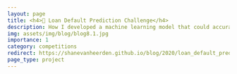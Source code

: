 ```yaml
---
layout: page
title: <h4>🏦 Loan Default Prediction Challenge</h4>
description: How I developed a machine learning model that could accurately predict who would default on their loan
img: assets/img/blog/blog8.1.jpg
importance: 1
category: competitions
redirect: https://shanevanheerden.github.io/blog/2020/loan_default_prediction_challenge/
page_type: project
---
```

